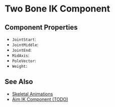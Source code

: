 # Two Bone IK Component

<!-- PAGE IS TODO -->

## Component Properties

* `JointStart`:
* `JointMiddle`:
* `JointEnd`:
* `MidAxis`:
* `PoleVector`:
* `Weight`:

## See Also

* [Skeletal Animations](../skeletal-animation-overview.md)
* [Aim IK Component (TODO)](aim-ik-component.md)
